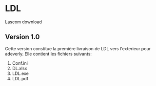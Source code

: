 # LDL
Lascom download
## Version 1.0
Cette version constitue la première livraison de LDL vers l'exterieur pour adeverly.
Elle contient les fichiers suivants:
  1. Conf.ini
  2. DL.xlsx
  3. LDL.exe
  4. LDL.pdf
